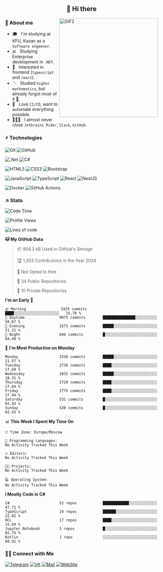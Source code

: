 <h2 align="center">👋 Hi there</h1>
<img align="right" alt="GIF2" src="https://user-images.githubusercontent.com/77479370/183249372-b46e9216-d622-4f3a-ad67-84b1a2c3049c.gif" width="325"/>


<h3>🧐 About me</h3>

- 🎓 &nbsp; I'm studying at KFU, Kazan as a `Software engeener`.
- 🔙 &nbsp; Studying Enterprise development in `.NET`.
- 💠 &nbsp; Interested in frontend (`typescript` and `react`).
- 〽️ &nbsp; Studied `higher mathematics`, but already forgot most of it 🤪.
- 💚 &nbsp; Love `CI/CD`, want to automate everything possible.
- 👨🏻‍💻 &nbsp; I almost never close `Jetbrains Rider`, `Slack`, `GitHub`. 


<h3>⚡ Technologies</h3>

![Git](https://img.shields.io/badge/git-%23F05033.svg?style=for-the-badge&logo=git&logoColor=white)
![GitHub](https://img.shields.io/badge/GitHub-100000?style=for-the-badge&logo=github&logoColor=white)

![.Net](https://img.shields.io/badge/.NET-5C2D91?style=for-the-badge&logo=.net&logoColor=white)
![C#](https://img.shields.io/badge/c%23-%23239120.svg?style=for-the-badge&logo=c-sharp&logoColor=white)

![HTML5](https://img.shields.io/badge/html5-%23E34F26.svg?style=for-the-badge&logo=html5&logoColor=white)
![CSS3](https://img.shields.io/badge/css3-%231572B6.svg?style=for-the-badge&logo=css3&logoColor=white)
![Bootstrap](https://img.shields.io/badge/Bootstrap-563D7C?style=for-the-badge&logo=bootstrap&logoColor=white)

![JavaScript](https://img.shields.io/badge/javascript-%23323330.svg?style=for-the-badge&logo=javascript&logoColor=%23F7DF1E)
![TypeScript](https://img.shields.io/badge/typescript-%23007ACC.svg?style=for-the-badge&logo=typescript&logoColor=white)
![React](https://img.shields.io/badge/react-%2320232a.svg?style=for-the-badge&logo=react&logoColor=%2361DAFB)
![NestJS](https://img.shields.io/badge/nestjs-E0234E?style=for-the-badge&logo=nestjs&logoColor=white)

![Docker](https://img.shields.io/badge/docker-%230db7ed.svg?style=for-the-badge&logo=docker&logoColor=white)
![GitHub Actions](https://img.shields.io/badge/github%20actions-%232671E5.svg?style=for-the-badge&logo=githubactions&logoColor=white)


<h3>↗️ Stats</h3>


<!--START_SECTION:waka-->
![Code Time](http://img.shields.io/badge/Code%20Time-923%20hrs%2025%20mins-blue)

![Profile Views](http://img.shields.io/badge/Profile%20Views-0-blue)

![Lines of code](https://img.shields.io/badge/From%20Hello%20World%20I%27ve%20Written-3.8%20million%20lines%20of%20code-blue)

**🐱 My GitHub Data** 

> 📦 854.3 kB Used in GitHub's Storage 
 > 
> 🏆 1,353 Contributions in the Year 2024
 > 
> 🚫 Not Opted to Hire
 > 
> 📜 34 Public Repositories 
 > 
> 🔑 10 Private Repositories 
 > 
**I'm an Early 🐤** 

```text
🌞 Morning                2429 commits        ████░░░░░░░░░░░░░░░░░░░░░   15.70 % 
🌆 Daytime                9075 commits        ███████████████░░░░░░░░░░   58.67 % 
🌃 Evening                3271 commits        █████░░░░░░░░░░░░░░░░░░░░   21.15 % 
🌙 Night                  694 commits         █░░░░░░░░░░░░░░░░░░░░░░░░   04.49 % 
```
📅 **I'm Most Productive on Monday** 

```text
Monday                   3336 commits        █████░░░░░░░░░░░░░░░░░░░░   21.57 % 
Tuesday                  2736 commits        ████░░░░░░░░░░░░░░░░░░░░░   17.69 % 
Wednesday                2832 commits        █████░░░░░░░░░░░░░░░░░░░░   18.31 % 
Thursday                 2729 commits        ████░░░░░░░░░░░░░░░░░░░░░   17.64 % 
Friday                   2775 commits        ████░░░░░░░░░░░░░░░░░░░░░   17.94 % 
Saturday                 531 commits         █░░░░░░░░░░░░░░░░░░░░░░░░   03.43 % 
Sunday                   530 commits         █░░░░░░░░░░░░░░░░░░░░░░░░   03.43 % 
```


📊 **This Week I Spent My Time On** 

```text
🕑︎ Time Zone: Europe/Moscow

💬 Programming Languages: 
No Activity Tracked This Week

🔥 Editors: 
No Activity Tracked This Week

🐱‍💻 Projects: 
No Activity Tracked This Week

💻 Operating System: 
No Activity Tracked This Week
```

**I Mostly Code in C#** 

```text
C#                       52 repos            ████████████░░░░░░░░░░░░░   47.71 % 
TypeScript               24 repos            ██████░░░░░░░░░░░░░░░░░░░   22.02 % 
HCL                      17 repos            ████░░░░░░░░░░░░░░░░░░░░░   15.60 % 
Jupyter Notebook         3 repos             █░░░░░░░░░░░░░░░░░░░░░░░░   02.75 % 
Kotlin                   1 repo              ░░░░░░░░░░░░░░░░░░░░░░░░░   00.92 % 
```




<!--END_SECTION:waka-->


<h3> 🤝🏻 Connect with Me </h3>

[![Telegram](https://img.shields.io/badge/Telegram-2CA5E0?style=for-the-badge&logo=telegram&logoColor=white)](https://t.me/ASLipatov)
[![VK](https://img.shields.io/badge/вконтакте-%232E87FB.svg?&style=for-the-badge&logo=vk&logoColor=white)](https://vk.com/lipatov.alexander)
[![Mail](https://img.shields.io/badge/Email-red?&style=for-the-badge&logo=Mail.Ru)](mailto:lipatov.work@bk.ru)
[![WebSite](https://img.shields.io/badge/-lipatovalexander.github.io-green?style=for-the-badge)](https://lipatovalexander.github.io)
